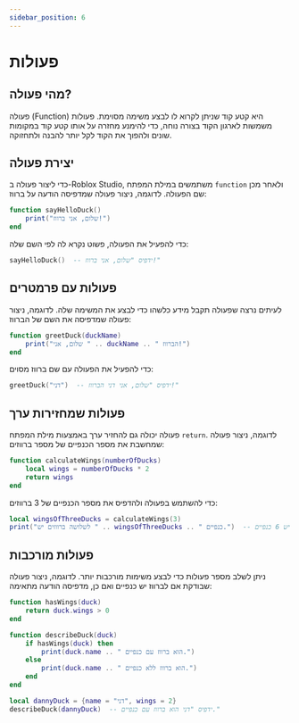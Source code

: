 ```yaml
---
sidebar_position: 6
---
```


# פעולות
## מהי פעולה?

פעולה (Function) היא קטע קוד שניתן לקרוא לו לבצע משימה מסוימת. פעולות משמשות לארגון הקוד בצורה נוחה, כדי להימנע מחזרה על אותו קטע קוד במקומות שונים ולהפוך את הקוד לקל יותר להבנה ולתחזוקה.

## יצירת פעולה

כדי ליצור פעולה ב-Roblox Studio, משתמשים במילת המפתח `function` ולאחר מכן שם הפעולה. לדוגמה, ניצור פעולה שמדפיסה הודעה על ברווז:

```lua
function sayHelloDuck()
    print("שלום, אני ברווז!")
end
```

כדי להפעיל את הפעולה, פשוט נקרא לה לפי השם שלה:

```lua
sayHelloDuck()  -- ידפיס "שלום, אני ברווז!"
```

## פעולות עם פרמטרים

לעיתים נרצה שפעולה תקבל מידע כלשהו כדי לבצע את המשימה שלה. לדוגמה, ניצור פעולה שמדפיסה את השם של הברווז:

```lua
function greetDuck(duckName)
    print("שלום, אני " .. duckName .. " הברווז!")
end
```

כדי להפעיל את הפעולה עם שם ברווז מסוים:

```lua
greetDuck("דני")  -- ידפיס "שלום, אני דני הברווז!"
```

## פעולות שמחזירות ערך

פעולה יכולה גם להחזיר ערך באמצעות מילת המפתח `return`. לדוגמה, ניצור פעולה שמחשבת את מספר הכנפיים של מספר ברווזים:

```lua
function calculateWings(numberOfDucks)
    local wings = numberOfDucks * 2
    return wings
end
```

כדי להשתמש בפעולה ולהדפיס את מספר הכנפיים של 3 ברווזים:

```lua
local wingsOfThreeDucks = calculateWings(3)
print("לשלושה ברווזים יש " .. wingsOfThreeDucks .. " כנפיים.")  -- ידפיס "לשלושה ברווזים יש 6 כנפיים."
```

## פעולות מורכבות

ניתן לשלב מספר פעולות כדי לבצע משימות מורכבות יותר. לדוגמה, ניצור פעולה שבודקת אם לברווז יש כנפיים ואם כן, מדפיסה הודעה מתאימה:

```lua
function hasWings(duck)
    return duck.wings > 0
end

function describeDuck(duck)
    if hasWings(duck) then
        print(duck.name .. " הוא ברווז עם כנפיים.")
    else
        print(duck.name .. " הוא ברווז ללא כנפיים.")
    end
end

local dannyDuck = {name = "דני", wings = 2}
describeDuck(dannyDuck)  -- ידפיס "דני הוא ברווז עם כנפיים."
```
